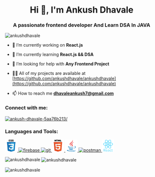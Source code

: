 <h1 align="center">Hi 👋, I'm Ankush Dhavale</h1>
<h3 align="center">A passionate frontend developer And Learn DSA In JAVA</h3>

<p align="left"> <img src="https://komarev.com/ghpvc/?username=ankushdhavale&label=Profile%20views&color=0e75b6&style=flat" alt="ankushdhavale" /> </p>

- 🔭 I’m currently working on **React.js**

- 🌱 I’m currently learning **React.js && DSA**

- 🤝 I’m looking for help with **Any Frontend Project**

- 👨‍💻 All of my projects are available at [https://github.com/ankushdhavale/ankushdhavale](https://github.com/ankushdhavale/ankushdhavale)

- 📫 How to reach me **dhavaleankush7@gmail.com**

<h3 align="left">Connect with me:</h3>
<p align="left">
<a href="https://linkedin.com/in/ankush-dhavale-5aa76b213/" target="blank"><img align="center" src="https://raw.githubusercontent.com/rahuldkjain/github-profile-readme-generator/master/src/images/icons/Social/linked-in-alt.svg" alt="ankush-dhavale-5aa76b213/" height="30" width="40" /></a>
</p>

<h3 align="left">Languages and Tools:</h3>
<p align="left"> <a href="https://www.w3schools.com/css/" target="_blank" rel="noreferrer"> <img src="https://raw.githubusercontent.com/devicons/devicon/master/icons/css3/css3-original-wordmark.svg" alt="css3" width="40" height="40"/> </a> <a href="https://firebase.google.com/" target="_blank" rel="noreferrer"> <img src="https://www.vectorlogo.zone/logos/firebase/firebase-icon.svg" alt="firebase" width="40" height="40"/> </a> <a href="https://git-scm.com/" target="_blank" rel="noreferrer"> <img src="https://www.vectorlogo.zone/logos/git-scm/git-scm-icon.svg" alt="git" width="40" height="40"/> </a> <a href="https://www.w3.org/html/" target="_blank" rel="noreferrer"> <img src="https://raw.githubusercontent.com/devicons/devicon/master/icons/html5/html5-original-wordmark.svg" alt="html5" width="40" height="40"/> </a> <a href="https://www.java.com" target="_blank" rel="noreferrer"> <img src="https://raw.githubusercontent.com/devicons/devicon/master/icons/java/java-original.svg" alt="java" width="40" height="40"/> </a> <a href="https://postman.com" target="_blank" rel="noreferrer"> <img src="https://www.vectorlogo.zone/logos/getpostman/getpostman-icon.svg" alt="postman" width="40" height="40"/> </a> <a href="https://reactjs.org/" target="_blank" rel="noreferrer"> <img src="https://raw.githubusercontent.com/devicons/devicon/master/icons/react/react-original-wordmark.svg" alt="react" width="40" height="40"/> </a> </p>

<p><img align="left" src="https://github-readme-stats.vercel.app/api/top-langs?username=ankushdhavale&show_icons=true&locale=en&layout=compact" alt="ankushdhavale" /></p>

<p>&nbsp;<img align="center" src="https://github-readme-stats.vercel.app/api?username=ankushdhavale&show_icons=true&locale=en" alt="ankushdhavale" /></p>

<p><img align="center" src="https://github-readme-streak-stats.herokuapp.com/?user=ankushdhavale&" alt="ankushdhavale" /></p>

